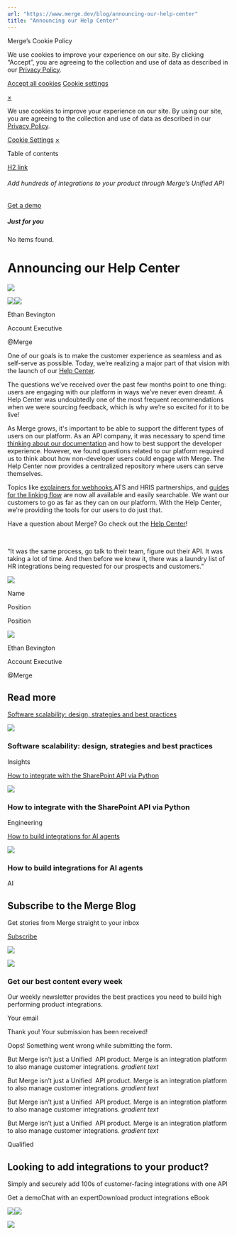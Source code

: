 ```yaml
---
url: "https://www.merge.dev/blog/announcing-our-help-center"
title: "Announcing our Help Center"
---
```


Merge’s Cookie Policy

We use cookies to improve your experience on our site. By clicking “Accept”, you are agreeing to the collection and use of data as described in our [Privacy Policy](https://www.merge.dev/legal/privacy-policy).

[Accept all cookies](https://www.merge.dev/blog/announcing-our-help-center#) [Cookie settings](https://www.merge.dev/cookie-settings)

[×](https://www.merge.dev/blog/announcing-our-help-center#)

We use cookies to improve your experience on our site. By using our site, you are agreeing to the collection and use of data as described in our [Privacy Policy](https://www.merge.dev/legal/privacy-policy).

[Cookie Settings](https://www.merge.dev/archive/cookie-settings) [×](https://www.merge.dev/blog/announcing-our-help-center#)

Table of contents

[H2 link](https://www.merge.dev/blog/announcing-our-help-center#)

###### Add hundreds of integrations to your product through Merge’s Unified API

[Get a demo](https://www.merge.dev/get-in-touch?utm_btn=dr-page-blog%2Fannouncing-our-help-center)

##### Just for you

No items found.

# Announcing our Help Center

![](https://cdn.prod.website-files.com/62796ab9647626cbab663f42/65e1e7de0a9323838512e363_Autoprovisioning.webp)

![](https://cdn.prod.website-files.com/624b192df0b0151225c10026/67bb20bbddb103e7c31a2af4_author-1.jpeg)![](https://cdn.prod.website-files.com/62796ab9647626cbab663f42/64dd53827b8f26a521795d47_62eff2edcaeb350d64ecb3b7_Ethan.webp)

Ethan Bevington

Account Executive

@Merge

One of our goals is to make the customer experience as seamless and as self-serve as possible. Today, we’re realizing a major part of that vision with the launch of our [Help Center](https://help.merge.dev/en/?utm_source=blog&utm_medium=social&utm_campaign=blog-post-announcement).

The questions we’ve received over the past few months point to one thing: users are engaging with our platform in ways we’ve never even dreamt. A Help Center was undoubtedly one of the most frequent recommendations when we were sourcing feedback, which is why we’re so excited for it to be live!

As Merge grows, it's important to be able to support the different types of users on our platform. As an API company, it was necessary to spend time [thinking about our documentation](https://www.merge.dev/blog/design/designing-docs-for-merge's-unified-api) and how to best support the developer experience. However, we found questions related to our platform required us to think about how non-developer users could engage with Merge. The Help Center now provides a centralized repository where users can serve themselves.

Topics like [explainers for webhooks](https://docs.merge.dev/basics/webhooks/overview/),ATS and HRIS partnerships, and [guides for the linking flow](https://help.merge.dev/en/collections/2611387-linking-flow) are now all available and easily searchable. We want our customers to go as far as they can on our platform. With the Help Center, we’re providing the tools for our users to do just that.

Have a question about Merge? Go check out the [Help Center](https://help.merge.dev/en/?utm_source=blog&utm_medium=social&utm_campaign=blog-post-announcement)!

‍

“It was the same process, go talk to their team, figure out their API. It was taking a lot of time. And then before we knew it, there was a laundry list of HR integrations being requested for our prospects and customers.”

![](https://cdn.prod.website-files.com/plugins/Basic/assets/placeholder.60f9b1840c.svg)

Name

Position

Position

![](https://cdn.prod.website-files.com/plugins/Basic/assets/placeholder.60f9b1840c.svg)

Ethan Bevington

Account Executive

@Merge

## Read more

[Software scalability: design, strategies and best practices](https://www.merge.dev/blog/software-scalability)

![](https://cdn.prod.website-files.com/62796ab9647626cbab663f42/67d8578f0b3a81cb7b7c635a_Blog%20Header%20Brand%20Refresh%20(2).png)

### Software scalability: design, strategies and best practices

Insights

[How to integrate with the SharePoint API via Python](https://www.merge.dev/blog/sharepoint-api-python)

![](https://cdn.prod.website-files.com/62796ab9647626cbab663f42/67f5b2d1e5322f98bcf08952_Blog%20Header%20Brand%20Refresh%20(1).jpg)

### How to integrate with the SharePoint API via Python

Engineering

[How to build integrations for AI agents](https://www.merge.dev/blog/ai-agent-integrations)

![](https://cdn.prod.website-files.com/62796ab9647626cbab663f42/67d9ca5e423a87d4859f5726_AI%20product%20strategy.png)

### How to build integrations for AI agents

AI

## Subscribe to the Merge Blog

Get stories from Merge straight to your inbox

[Subscribe](https://www.merge.dev/get-in-touch?utm_btn=dr-page-root)

![](https://cdn.prod.website-files.com/624b192df0b0151225c10026/67a0696c88fcb6b1a1d8ad6f_CTA%20Background%20Logo.svg)

![](https://cdn.prod.website-files.com/624b192df0b0151225c10026/67b45ba027fc65a2262dc95d_cta-bg.svg)

### Get our best content every week

Our weekly newsletter provides the best practices you need to build high performing product integrations.

Your email

Thank you! Your submission has been received!

Oops! Something went wrong while submitting the form.

But Merge isn’t just a Unified  API product. Merge is an integration platform to also manage customer integrations. _gradient text_

But Merge isn’t just a Unified  API product. Merge is an integration platform to also manage customer integrations. _gradient text_

But Merge isn’t just a Unified  API product. Merge is an integration platform to also manage customer integrations. _gradient text_

But Merge isn’t just a Unified  API product. Merge is an integration platform to also manage customer integrations. _gradient text_

Qualified

## Looking to add integrations to your product?

Simply and securely add 100s of customer-facing integrations with one API

Get a demoChat with an expertDownload product integrations eBook

![](https://t.co/1/i/adsct?bci=4&dv=America%2FAdak%26en-US%2Cen%26Google%20Inc.%26Linux%20x86_64%26255%261280%261024%264%2624%261280%261024%260%26na&eci=3&event=%7B%7D&event_id=522223d8-2d72-4fa9-a843-b78b66c9dd15&integration=gtm&p_id=Twitter&p_user_id=0&pl_id=7e1720ca-a447-4a73-9fb7-e8acbef874f6&tw_document_href=https%3A%2F%2Fwww.merge.dev%2Fblog%2Fannouncing-our-help-center&tw_iframe_status=0&txn_id=o7z1d&type=javascript&version=2.3.33)![](https://analytics.twitter.com/1/i/adsct?bci=4&dv=America%2FAdak%26en-US%2Cen%26Google%20Inc.%26Linux%20x86_64%26255%261280%261024%264%2624%261280%261024%260%26na&eci=3&event=%7B%7D&event_id=522223d8-2d72-4fa9-a843-b78b66c9dd15&integration=gtm&p_id=Twitter&p_user_id=0&pl_id=7e1720ca-a447-4a73-9fb7-e8acbef874f6&tw_document_href=https%3A%2F%2Fwww.merge.dev%2Fblog%2Fannouncing-our-help-center&tw_iframe_status=0&txn_id=o7z1d&type=javascript&version=2.3.33)

![](https://bat.bing.com/action/0?ti=343102454&tm=gtm002&Ver=2&mid=ecec84af-a58f-41d7-8627-8ba4597e0992&bo=2&sid=e8b12c003e8d11f08194fb5b86dc3bf3&vid=e8b166003e8d11f098a17998b3d6c18a&vids=1&msclkid=N&pi=918639831&lg=en-US&sw=1280&sh=1024&sc=24&tl=Announcing%20our%20Help%20Center&p=https%3A%2F%2Fwww.merge.dev%2Fblog%2Fannouncing-our-help-center&r=&lt=412&evt=pageLoad&sv=1&asc=G&cdb=AQAQ&rn=846088)